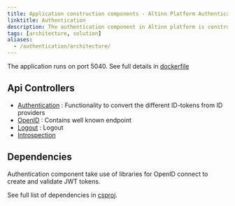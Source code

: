 ```yaml
---
title: Application construction components - Altinn Platform Authentication
linktitle: Authentication
description: The authentication component in Altinn platform is constructed as an asp.net core web API application deployed as a docker container to a Kubernetes cluster.
tags: [architecture, solution]
aliases:
  - /authentication/architecture/
---
```


The application runs on port 5040.
See full details in [dockerfile](https://github.com/Altinn/altinn-authentication/blob/main/Dockerfile)

## Api Controllers

- [Authentication](https://github.com/Altinn/altinn-authentication/blob/main/src/Authentication/Controllers/AuthenticationController.cs) : Functionality to convert the different ID-tokens from ID providers
- [OpenID](https://github.com/Altinn/altinn-authentication/blob/main/src/Authentication/Controllers/OpenIdController.cs) : Contains well known endpoint
- [Logout](https://github.com/Altinn/altinn-authentication/blob/main/src/Authentication/Controllers/LogoutController.cs) : Logout
- [Introspection](https://github.com/Altinn/altinn-authentication/blob/main/src/Authentication/Controllers/IntrospectionController.cs)

## Dependencies

Authentication component take use of libraries for OpenID connect to create and validate JWT tokens.

See full list of dependencies in
[csproj](https://github.com/Altinn/altinn-authentication/blob/main/src/Authentication/Altinn.Platform.Authentication.csproj).

